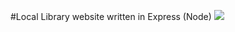 #Local Library website written in Express (Node)
<a href="https://codeclimate.com/github/Simbiryan/home-library/maintainability"><img src="https://api.codeclimate.com/v1/badges/8a71a8feddaca8cf7b14/maintainability" /></a>
